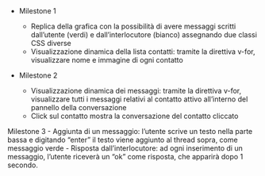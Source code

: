 ##
- Milestone 1
    - Replica della grafica con la possibilità di avere messaggi scritti dall’utente (verdi) e
    dall’interlocutore (bianco) assegnando due classi CSS diverse
    - Visualizzazione dinamica della lista contatti: tramite la direttiva v-for, visualizzare
    nome e immagine di ogni contatto

- Milestone 2
    - Visualizzazione dinamica dei messaggi: tramite la direttiva v-for, visualizzare tutti i messaggi relativi al contatto attivo all’interno del pannello della conversazione
    - Click sul contatto mostra la conversazione del contatto cliccato


Milestone 3
    - Aggiunta di un messaggio: l’utente scrive un testo nella parte bassa e digitando
“enter” il testo viene aggiunto al thread sopra, come messaggio verde
    - Risposta dall’interlocutore: ad ogni inserimento di un messaggio, l’utente riceverà
un “ok” come risposta, che apparirà dopo 1 secondo.



    







